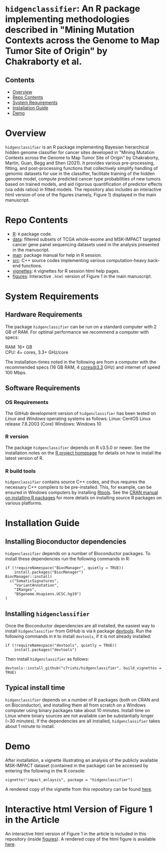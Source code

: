 # `hidgenclassifier`: An R package implementing methodologies described in  "Mining Mutation Contexts across the Genome to Map Tumor Site of Origin" by Chakraborty et al.

## Contents

- [Overview](#overview)
- [Repo Contents](#repo-contents)
- [System Requirements](#system-requirements)
- [Installation Guide](#installation-guide)
- [Demo](#demo)


# Overview
`hidgenclassifier` is an R package implementing Bayesian hierarchical hidden genome classifier for cancer sites developed in "Mining Mutation Contexts across the Genome to Map Tumor Site of Origin" by Chakraborty, Martin, Guan, Begg and Shen (2021). It provides various pre-processing, fitting, and post-processing functions that collectively simplify handling of genomic datasets for use in the classifier, facilitate training of the hidden genome model,  compute predicted cancer type probabilities of new tumors based on trained models, and aid rigorous quantification of predictor effects (via odds ratios) in fitted models. The repository also includes an interactive html version of one of the figures (namely, Figure 1) displayed in the main manuscript.


# Repo Contents

- [R](./R): `R` package code.
- [data](./data): filtered subsets of TCGA whole-exome and MSK-IMPACT targeted cancer gene panel sequencing datasets used in the analysis presented in the manuscript.
- [man](./man): package manual for help in R session.
- [src](./src): C++ source codes implementing various computation-heavy back-end functions. 
- [vignettes](./vignettes): `R` vignettes for R session html help pages.
- [figures](./figures): Interactive `.html` version of Figure 1 in the main manuscript.


# System Requirements

## Hardware Requirements

The package `hidgenclassifier` can be run on a standard computer with 2 GB of RAM. For optimal performance we recommend a computer with specs:

RAM: 16+ GB  
CPU: 4+ cores, 3.3+ GHz/core

The installation-times noted in the following are  from a computer with the recommended specs (16 GB RAM, 4 cores@3.3 GHz) and internet of speed 100 Mbps.

## Software Requirements

### OS Requirements

The GitHub development version of `hidgenclassifier` has been tested on *Linux* and *Windows* operating systems as follows:
Linux: CentOS Linux release 7.8.2003 (Core) 
Windows: Windows 10


### R version

The package `hidgenclassifier` depends on R v3.5.0 or newer. See the installation notes on the [R project homepage](https://www.r-project.org/) for details on how to install the latest version of R.

### R build tools

`hidgenclassifier` contains source C++ codes, and thus requires the necessary C++ compilers to be pre-installed. This, for example, can be ensured in Windows computers by installing [Rtools](https://cran.r-project.org/bin/windows/Rtools/). See the [CRAN manual on installing R packages](https://cran.r-project.org/doc/manuals/r-release/R-admin.html#Installing-packages) for more details on installing source R packages on various platforms.



# Installation Guide

## Installing Bioconductor dependencies

`hidgenclassifier` depends on a number of Bioconductor packages. To install these dependencies run the following commands in R:
```{r}
if (!requireNamespace("BiocManager", quietly = TRUE))
    install.packages("BiocManager")
BiocManager::install(
  c("SomaticSignatures",
    "VariantAnnotation",
    "IRanges",
    "BSgenome.Hsapiens.UCSC.hg19")
)
```



## Installing `hidgenclassifier`


Once the Bioconductor dependencies are all installed, the easiest way to install `hidgenclassifier` from GitHub is via `R` package [devtools](https://www.r-project.org/nosvn/pandoc/devtools.html). Run the following commands in `R` to install `devtools`, if it is not already installed:
```{r}
if (!requireNamespace("devtools", quietly = TRUE))
    install.packages("devtools")
```

Then install `hidgenclassifier` as follows:
```{r}
devtools::install_github("c7rishi/hidgenclassifier", build_vignettes = TRUE)
```


## Typical install time

`hidgenclassifier` depends on a number of R packages (both on CRAN and on Bioconductor), and installing them all from scratch on a Windows computer using binary packages take about 10 minutes. Install time on Linux where binary sources are not available can be substantially longer (~30 minutes). If the dependencies are all installed, `hidgenclassifier` takes about 1 minute to install. 


# Demo

After installation, a vignette illustrating an analysis of the publicly available MSK-IMPACT dataset (contained in the package) can be accessed by entering the following in the R console:
```{r}
vignette("impact_anlaysis", package = "hidgenclassifier")
```
A rendered copy of the vignette from this repository can be found [here](https://htmlpreview.github.io/?https://github.com/c7rishi/hidgenclassifier/blob/master/vignettes/impact_anlaysis.html).


# Interactive html Version of Figure 1 in the Article

An interactive html version of Figure 1 in the article is included in this repository (inside [figures](./figures)). A rendered copy of the html figure is available [here](https://htmlpreview.github.io/?https://github.com/c7rishi/hidgenclassifier/blob/master/vignettes/impact_anlaysis.html).   
